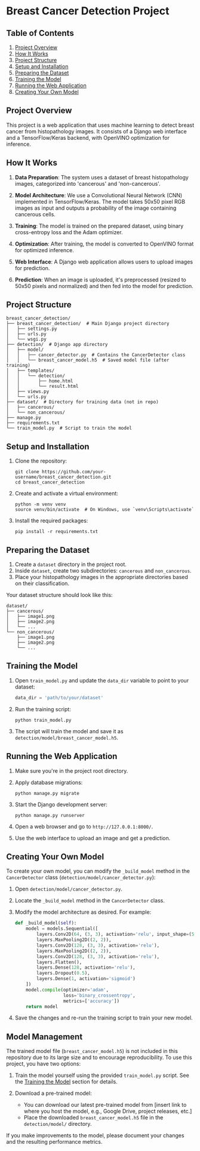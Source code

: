 # Breast Cancer Detection Project

## Table of Contents
1. [Project Overview](#project-overview)
2. [How It Works](#how-it-works)
3. [Project Structure](#project-structure)
4. [Setup and Installation](#setup-and-installation)
5. [Preparing the Dataset](#preparing-the-dataset)
6. [Training the Model](#training-the-model)
7. [Running the Web Application](#running-the-web-application)
8. [Creating Your Own Model](#creating-your-own-model)

## Project Overview

This project is a web application that uses machine learning to detect breast cancer from histopathology images. It consists of a Django web interface and a TensorFlow/Keras backend, with OpenVINO optimization for inference.

## How It Works

1. **Data Preparation**: The system uses a dataset of breast histopathology images, categorized into 'cancerous' and 'non-cancerous'.

2. **Model Architecture**: We use a Convolutional Neural Network (CNN) implemented in TensorFlow/Keras. The model takes 50x50 pixel RGB images as input and outputs a probability of the image containing cancerous cells.

3. **Training**: The model is trained on the prepared dataset, using binary cross-entropy loss and the Adam optimizer.

4. **Optimization**: After training, the model is converted to OpenVINO format for optimized inference.

5. **Web Interface**: A Django web application allows users to upload images for prediction.

6. **Prediction**: When an image is uploaded, it's preprocessed (resized to 50x50 pixels and normalized) and then fed into the model for prediction.

## Project Structure

```
breast_cancer_detection/
├── breast_cancer_detection/  # Main Django project directory
│   ├── settings.py
│   ├── urls.py
│   └── wsgi.py
├── detection/  # Django app directory
│   ├── model/
│   │   ├── cancer_detector.py  # Contains the CancerDetector class
│   │   └── breast_cancer_model.h5  # Saved model file (after training)
│   ├── templates/
│   │   └── detection/
│   │       ├── home.html
│   │       └── result.html
│   ├── views.py
│   └── urls.py
├── dataset/  # Directory for training data (not in repo)
│   ├── cancerous/
│   └── non_cancerous/
├── manage.py
├── requirements.txt
└── train_model.py  # Script to train the model
```

## Setup and Installation

1. Clone the repository:
   ```
   git clone https://github.com/your-username/breast_cancer_detection.git
   cd breast_cancer_detection
   ```

2. Create and activate a virtual environment:
   ```
   python -m venv venv
   source venv/bin/activate  # On Windows, use `venv\Scripts\activate`
   ```

3. Install the required packages:
   ```
   pip install -r requirements.txt
   ```

## Preparing the Dataset

1. Create a `dataset` directory in the project root.
2. Inside `dataset`, create two subdirectories: `cancerous` and `non_cancerous`.
3. Place your histopathology images in the appropriate directories based on their classification.

Your dataset structure should look like this:
```
dataset/
├── cancerous/
│   ├── image1.png
│   ├── image2.png
│   └── ...
└── non_cancerous/
    ├── image1.png
    ├── image2.png
    └── ...
```

## Training the Model

1. Open `train_model.py` and update the `data_dir` variable to point to your dataset:
   ```python
   data_dir = 'path/to/your/dataset'
   ```

2. Run the training script:
   ```
   python train_model.py
   ```

3. The script will train the model and save it as `detection/model/breast_cancer_model.h5`.

## Running the Web Application

1. Make sure you're in the project root directory.

2. Apply database migrations:
   ```
   python manage.py migrate
   ```

3. Start the Django development server:
   ```
   python manage.py runserver
   ```

4. Open a web browser and go to `http://127.0.0.1:8000/`.

5. Use the web interface to upload an image and get a prediction.

## Creating Your Own Model

To create your own model, you can modify the `_build_model` method in the `CancerDetector` class (`detection/model/cancer_detector.py`):

1. Open `detection/model/cancer_detector.py`.

2. Locate the `_build_model` method in the `CancerDetector` class.

3. Modify the model architecture as desired. For example:

   ```python
   def _build_model(self):
       model = models.Sequential([
           layers.Conv2D(64, (3, 3), activation='relu', input_shape=(50, 50, 3)),
           layers.MaxPooling2D((2, 2)),
           layers.Conv2D(128, (3, 3), activation='relu'),
           layers.MaxPooling2D((2, 2)),
           layers.Conv2D(128, (3, 3), activation='relu'),
           layers.Flatten(),
           layers.Dense(128, activation='relu'),
           layers.Dropout(0.5),
           layers.Dense(1, activation='sigmoid')
       ])
       model.compile(optimizer='adam',
                     loss='binary_crossentropy',
                     metrics=['accuracy'])
       return model
   ```

4. Save the changes and re-run the training script to train your new model.

## Model Management

The trained model file (`breast_cancer_model.h5`) is not included in this repository due to its large size and to encourage reproducibility. To use this project, you have two options:

1. Train the model yourself using the provided `train_model.py` script. See the [Training the Model](#training-the-model) section for details.

2. Download a pre-trained model:
   - You can download our latest pre-trained model from [insert link to where you host the model, e.g., Google Drive, project releases, etc.]
   - Place the downloaded `breast_cancer_model.h5` file in the `detection/model/` directory.

If you make improvements to the model, please document your changes and the resulting performance metrics.